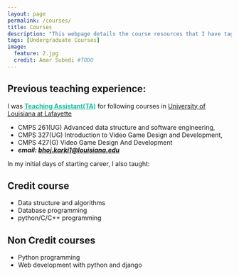 ```yaml
---
layout: page
permalink: /courses/
title: Courses 
description: "This webpage details the course resources that I have tagught for undergraduate students"
tags: [Undergraduate Courses]
image:
  feature: 2.jpg
  credit: Amar Subedi #TODO
---
```


## Previous teaching experience:
I was <span style="color: #1abc9c;"><ins>__Teaching Assistant(TA)__</ins></span> for following courses in <span style="color: #1abc9c;"><ins>[University of Louisiana at Lafayette](https://louisiana.edu/)</ins></span>

- CMPS 261(UG) Advanced data structure and software engineering,
- CMPS 327(UG) Introduction to Video Game Design and Development, 
- CMPS 427(G) Video Game Design And Development
- __<i>email: bhoj.karki1@louisiana.edu</i>__



In my initial days of starting career, I also taught:
## Credit course
- Data structure and algorithms
- Database programming
- python/C/C++ programming


## Non Credit courses

- Python programming
- Web development with python and django





